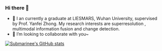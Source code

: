 ### Hi there 👋

<!--
**Submarinee/Submarinee** is a ✨ _special_ ✨ repository because its `README.md` (this file) appears on your GitHub profile.

Here are some ideas to get you started:

- 🔭 I’m currently working on ...
- 🌱 I’m currently learning ...
- 👯 I’m looking to collaborate on ...
- 🤔 I’m looking for help with ...
- 💬 Ask me about ...
- 📫 How to reach me: ...
- 😄 Pronouns: ...
- ⚡ Fun fact: ...
-->
- 🔭 I an currently a graduate at LIESMARS, Wuhan University, supervised by Prof. Yanfei Zhong. My research interests are superresolution , multimodal information fusion and change detection.
- 👯 I’m looking to collaborate with you~

[![Submarinee's GitHub stats](https://github-readme-stats.vercel.app/api?username=Submarinee)](https://github.com/anuraghazra/github-readme-stats)
